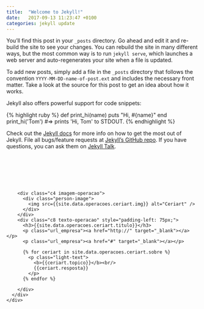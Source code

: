 ```yaml
---
title:  "Welcome to Jekyll!"
date:   2017-09-13 11:23:47 +0100
categories: jekyll update
---
```



You’ll find this post in your `_posts` directory. Go ahead and edit it and re-build the site to see your changes. You can rebuild the site in many different ways, but the most common way is to run `jekyll serve`, which launches a web server and auto-regenerates your site when a file is updated.

To add new posts, simply add a file in the `_posts` directory that follows the convention `YYYY-MM-DD-name-of-post.ext` and includes the necessary front matter. Take a look at the source for this post to get an idea about how it works.

Jekyll also offers powerful support for code snippets:

{% highlight ruby %}
def print_hi(name)
  puts "Hi, #{name}"
end
print_hi('Tom')
#=> prints 'Hi, Tom' to STDOUT.
{% endhighlight %}

Check out the [Jekyll docs][jekyll-docs] for more info on how to get the most out of Jekyll. File all bugs/feature requests at [Jekyll’s GitHub repo][jekyll-gh]. If you have questions, you can ask them on [Jekyll Talk][jekyll-talk].

[jekyll-docs]: https://jekyllrb.com/docs/home
[jekyll-gh]:   https://github.com/jekyll/jekyll
[jekyll-talk]: https://talk.jekyllrb.com/


<body class="home page page-id-1512 page-parent page-template page-template-single-page-php">
  <article id="post-3295" class="post-3295 portfolios type-portfolios status-publish hentry">
    <div class="grid" style="padding-top: 80px;">
      <div class="row">

        <div class="c4 imagem-operacao">
          <div class="person-image">
            <img src={{site.data.operacoes.ceriart.img}} alt="Ceriart" />
          </div>
        </div>
        <div class="c8 texto-operacao" style="padding-left: 75px;">
          <h3>{{site.data.operacoes.ceriart.titulo}}</h3>
          <p class="url_empresa"><a href="http://" target="_blank"></a></p>
          <p class="url_empresa"><a href="#" target="_blank"></a></p>
          
          {% for ceriart in site.data.operacoes.ceriart.sobre %} 
            <p class="light-text">
              <b>{{ceriart.topico}}</b><br/>
              {{ceriart.resposta}}
            </p>
          {% endfor %}

        </div>
      </div>
    </div>
  </article>
</body>
